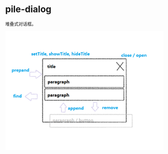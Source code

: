 # pile-dialog

堆叠式对话框。

![basic-intro](https://github.com/Moonshell/pile-dialog/raw/master/basic-intro.png)
